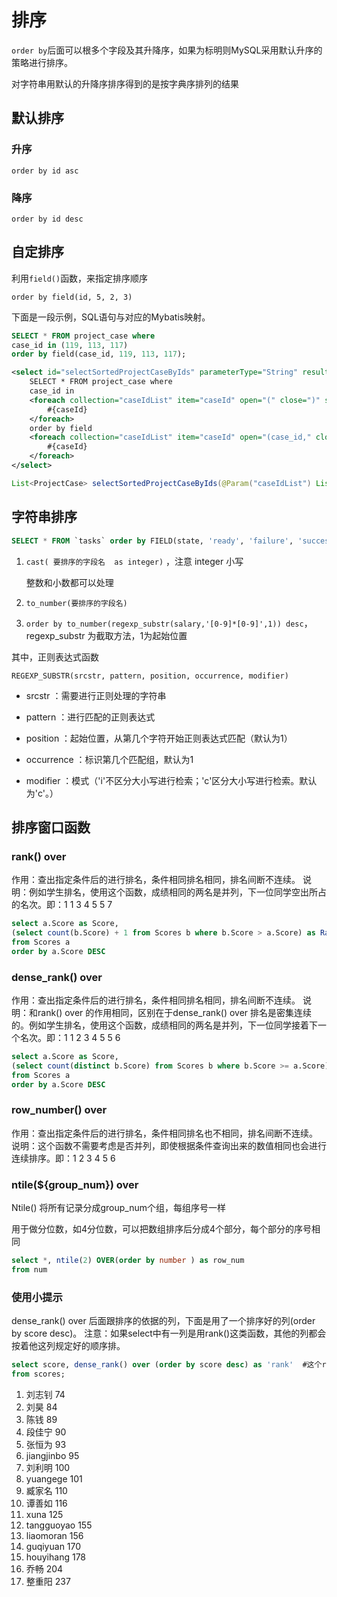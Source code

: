 # 排序

`order by`后面可以根多个字段及其升降序，如果为标明则MySQL采用默认升序的策略进行排序。

对字符串用默认的升降序排序得到的是按字典序排列的结果

## 默认排序

### 升序

`order by id asc`

### 降序

`order by id desc`



## 自定排序

利用`field()`函数，来指定排序顺序

`order by field(id, 5, 2, 3)`

下面是一段示例，SQL语句与对应的Mybatis映射。

```sql
SELECT * FROM project_case where
case_id in (119, 113, 117)
order by field(case_id, 119, 113, 117);
```



```xml
<select id="selectSortedProjectCaseByIds" parameterType="String" resultMap="ProjectCaseResult">
    SELECT * FROM project_case where
    case_id in
    <foreach collection="caseIdList" item="caseId" open="(" close=")" separator=",">
        #{caseId}
    </foreach>
    order by field
    <foreach collection="caseIdList" item="caseId" open="(case_id," close=")" separator=",">
        #{caseId}
    </foreach>
</select>
```



```java
List<ProjectCase> selectSortedProjectCaseByIds(@Param("caseIdList") List<Integer> caseIdList);
```





## 字符串排序

```sql
SELECT * FROM `tasks` order by FIELD(state, 'ready', 'failure', 'success'), execute_time desc
```

1. `cast( 要排序的字段名  as integer)` ，注意 integer 小写

   整数和小数都可以处理

2. `to_number(要排序的字段名) `

3. `order by to_number(regexp_substr(salary,'[0-9]*[0-9]',1)) desc`，regexp_substr 为截取方法，1为起始位置



其中，正则表达式函数

`REGEXP_SUBSTR(srcstr, pattern, position, occurrence, modifier)`

- srcstr     ：需要进行正则处理的字符串

- pattern    ：进行匹配的正则表达式

- position   ：起始位置，从第几个字符开始正则表达式匹配（默认为1）

- occurrence ：标识第几个匹配组，默认为1

- modifier   ：模式（'i'不区分大小写进行检索；'c'区分大小写进行检索。默认为'c'。）



## 排序窗口函数



### rank() over

作用：查出指定条件后的进行排名，条件相同排名相同，排名间断不连续。 说明：例如学生排名，使用这个函数，成绩相同的两名是并列，下一位同学空出所占的名次。即：1 1 3 4 5 5 7

```sql
select a.Score as Score,
(select count(b.Score) + 1 from Scores b where b.Score > a.Score) as Rank
from Scores a
order by a.Score DESC
```



### dense_rank() over

作用：查出指定条件后的进行排名，条件相同排名相同，排名间断不连续。 说明：和rank() over 的作用相同，区别在于dense_rank() over 排名是密集连续的。例如学生排名，使用这个函数，成绩相同的两名是并列，下一位同学接着下一个名次。即：1 1 2 3 4 5 5 6

```sql
select a.Score as Score,
(select count(distinct b.Score) from Scores b where b.Score >= a.Score) as Rank
from Scores a
order by a.Score DESC
```



### row_number() over

作用：查出指定条件后的进行排名，条件相同排名也不相同，排名间断不连续。 说明：这个函数不需要考虑是否并列，即使根据条件查询出来的数值相同也会进行连续排序。即：1 2 3 4 5 6



### ntile(${group_num}) over

Ntile() 将所有记录分成group_num个组，每组序号一样

用于做分位数，如4分位数，可以把数组排序后分成4个部分，每个部分的序号相同

```sql
select *, ntile(2) OVER(order by number ) as row_num
from num 
```



### 使用小提示

dense_rank() over 后面跟排序的依据的列，下面是用了一个排序好的列(order by score desc)。 注意：如果select中有一列是用rank()这类函数，其他的列都会按着他这列规定好的顺序排。

```sql
select score, dense_rank() over (order by score desc) as 'rank'  #这个rank之所以要加引号，因为rank本身是个函数，直接写rank会报错
from scores;
```





1. 刘志钊 74
2. 刘昊 84
3. 陈钱 89
4. 段佳宁 90
5. 张恒为 93
6. jiangjinbo  95
7. 刘利明 100
8. yuangege 101
9. 臧家名 110
10. 谭善如 116
11. xuna 125
12. tangguoyao 155
13. liaomoran 156
14. guqiyuan 170
15. houyihang 178
16. 乔畅 204
17. 整重阳 237



